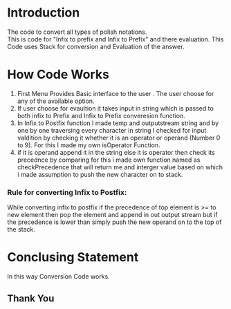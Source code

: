# Introduction
The code to convert all types of polish notations.  
This is code for "Infix to prefix and Infix to Prefix" and there evaluation. 
This Code uses Stack for conversion and Evaluation of the answer.

# How Code Works
1. First Menu Provides Basic interface to the user . The user choose for any of the available option.
2. If user choose for evaultion it takes input in string which is passed to both infix to Prefix and Infix to Prefix converesion function.
3. In Infix to Postfix function I made temp and outputstream string and  by one by one traversing every character in string I checked for input valdition by checking it whether it is an operator or operand (Number 0 to 9). For this I made my own isOperator Function. 
4. if it is operand append it in the string else it is operator then check its precednce by comparing for this i made own function named as checkPrecedence that will return me and interger value based on which i made assumption to push the new character on to stack.
### Rule for converting Infix to Postfix:
While converting infix to postfix if the precedence of top element is >= to new element then pop the element and append in out output stream but if the precedence is lower than simply push the new operand on to the top of the stack.


# Conclusing Statement
In this way Conversion Code works.

## Thank You
